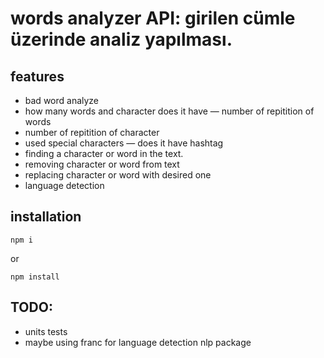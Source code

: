 # words analyzer API:  girilen cümle üzerinde analiz yapılması.
## features
- bad word analyze
- how many words and character does it have
— number of repitition of words
- number of repitition of character
- used special characters
— does it have hashtag
- finding a character or word in the text.
- removing character or word from text
- replacing character or word with desired one
- language detection

## installation
````
npm i
````
or
````
npm install
````


## TODO:
- units tests
- maybe using franc for language detection nlp package